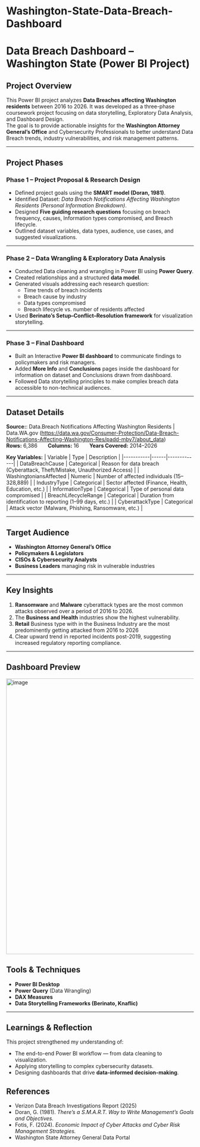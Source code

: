 # Washington-State-Data-Breach-Dashboard

# Data Breach Dashboard – Washington State (Power BI Project)

## Project Overview
This Power BI project analyzes **Data Breaches affecting Washington residents** between 2016 to 2026. It was developed as a three-phase coursework project focusing on data storytelling, Exploratory Data Analysis, and Dashboard Design.  
The goal is to provide actionable insights for the **Washington Attorney General’s Office** and Cybersecurity Professionals to better understand Data Breach trends, industry vulnerabilities, and risk management patterns.

---

## Project Phases

### Phase 1 – Project Proposal & Research Design
- Defined project goals using the **SMART model (Doran, 1981)**.  
- Identified Dataset: *Data Breach Notifications Affecting Washington Residents (Personal Information Breakdown)*.  
- Designed **Five guiding research questions** focusing on breach frequency, causes, Information types compromised, and Breach lifecycle.
- Outlined dataset variables, data types, audience, use cases, and suggested visualizations.

---

### Phase 2 – Data Wrangling & Exploratory Data Analysis
- Conducted Data cleaning and wrangling in Power BI using **Power Query**.
- Created relationships and a structured **data model**.
- Generated visuals addressing each research question:
  - Time trends of breach incidents
  - Breach cause by industry
  - Data types compromised
  - Breach lifecycle vs. number of residents affected
- Used **Berinato’s Setup–Conflict–Resolution framework** for visualization storytelling.

---

### Phase 3 – Final Dashboard
- Built an Interactive **Power BI dashboard** to communicate findings to policymakers and risk managers.
- Added **More Info** and **Conclusions** pages inside the dashboard for information on dataset and Conclusions drawn from dashboard.
- Followed Data storytelling principles to make complex breach data accessible to non-technical audiences.

---

##  Dataset Details
**Source:**: Data.Breach Notifications Affecting Washington Residents | Data.WA.gov (https://data.wa.gov/Consumer-Protection/Data-Breach-Notifications-Affecting-Washington-Res/padd-mby7/about_data)  
**Rows:** 6,386  **Columns:** 16  **Years Covered:** 2014–2026  

**Key Variables:**
| Variable | Type | Description |
|-----------|------|-------------|
| DataBreachCause | Categorical | Reason for data breach (Cyberattack, Theft/Mistake, Unauthorized Access) |
| WashingtoniansAffected | Numeric | Number of affected individuals (15–328,889) |
| IndustryType | Categorical | Sector affected (Finance, Health, Education, etc.) |
| InformationType | Categorical | Type of personal data compromised |
| BreachLifecycleRange | Categorical | Duration from identification to reporting (1–99 days, etc.) |
| CyberattackType | Categorical | Attack vector (Malware, Phishing, Ransomware, etc.) |

---

## Target Audience
- **Washington Attorney General’s Office**
- **Policymakers & Legislators**
- **CISOs & Cybersecurity Analysts**
- **Business Leaders** managing risk in vulnerable industries

---

##  Key Insights
1. **Ransomware** and **Malware** cyberattack types are the most common attacks observed over a period of 2016 to 2026.
2. The **Business and Health** industries show the highest vulnerability.
3. **Retail** Business type with in the Business Industry are the most predominently getting attacked from 2016 to 2026
4. Clear upward trend in reported incidents post-2019, suggesting increased regulatory reporting compliance.

---

## Dashboard Preview

<img width="1315" height="738" alt="image" src="https://github.com/user-attachments/assets/f59524a5-b95f-468a-bcf5-3acfcd609ced" />

## Tools & Techniques
- **Power BI Desktop**
- **Power Query** (Data Wrangling)
- **DAX Measures**
- **Data Storytelling Frameworks (Berinato, Knaflic)**

---

## Learnings & Reflection
This project strengthened my understanding of:
- The end-to-end Power BI workflow — from data cleaning to visualization.
- Applying storytelling to complex cybersecurity datasets.
- Designing dashboards that drive **data-informed decision-making**.
  
##  References
- Verizon Data Breach Investigations Report (2025)  
- Doran, G. (1981). *There’s a S.M.A.R.T. Way to Write Management’s Goals and Objectives.*  
- Fotis, F. (2024). *Economic Impact of Cyber Attacks and Cyber Risk Management Strategies.*  
- Washington State Attorney General Data Portal
